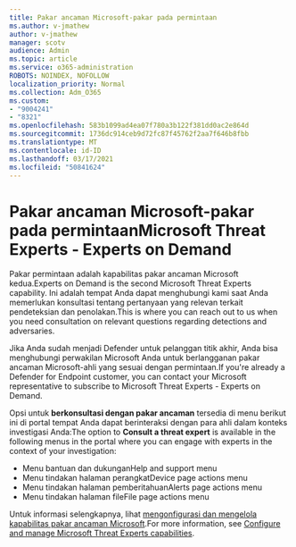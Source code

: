 ```yaml
---
title: Pakar ancaman Microsoft-pakar pada permintaan
ms.author: v-jmathew
author: v-jmathew
manager: scotv
audience: Admin
ms.topic: article
ms.service: o365-administration
ROBOTS: NOINDEX, NOFOLLOW
localization_priority: Normal
ms.collection: Adm_O365
ms.custom:
- "9004241"
- "8321"
ms.openlocfilehash: 583b1099ad4ea07f780a3b122f381dd0ac2e864d
ms.sourcegitcommit: 1736dc914ceb9d72fc87f45762f2aa7f646b8fbb
ms.translationtype: MT
ms.contentlocale: id-ID
ms.lasthandoff: 03/17/2021
ms.locfileid: "50841624"
---
```

# <a name="microsoft-threat-experts---experts-on-demand"></a><span data-ttu-id="ea2ce-102">Pakar ancaman Microsoft-pakar pada permintaan</span><span class="sxs-lookup"><span data-stu-id="ea2ce-102">Microsoft Threat Experts - Experts on Demand</span></span>

<span data-ttu-id="ea2ce-103">Pakar permintaan adalah kapabilitas pakar ancaman Microsoft kedua.</span><span class="sxs-lookup"><span data-stu-id="ea2ce-103">Experts on Demand is the second Microsoft Threat Experts capability.</span></span> <span data-ttu-id="ea2ce-104">Ini adalah tempat Anda dapat menghubungi kami saat Anda memerlukan konsultasi tentang pertanyaan yang relevan terkait pendeteksian dan penolakan.</span><span class="sxs-lookup"><span data-stu-id="ea2ce-104">This is where you can reach out to us when you need consultation on relevant questions regarding detections and adversaries.</span></span>

<span data-ttu-id="ea2ce-105">Jika Anda sudah menjadi Defender untuk pelanggan titik akhir, Anda bisa menghubungi perwakilan Microsoft Anda untuk berlangganan pakar ancaman Microsoft-ahli yang sesuai dengan permintaan.</span><span class="sxs-lookup"><span data-stu-id="ea2ce-105">If you're already a Defender for Endpoint customer, you can contact your Microsoft representative to subscribe to Microsoft Threat Experts - Experts on Demand.</span></span>

<span data-ttu-id="ea2ce-106">Opsi untuk **berkonsultasi dengan pakar ancaman** tersedia di menu berikut ini di portal tempat Anda dapat berinteraksi dengan para ahli dalam konteks investigasi Anda:</span><span class="sxs-lookup"><span data-stu-id="ea2ce-106">The option to **Consult a threat expert** is available in the following menus in the portal where you can engage with experts in the context of your investigation:</span></span>

- <span data-ttu-id="ea2ce-107">Menu bantuan dan dukungan</span><span class="sxs-lookup"><span data-stu-id="ea2ce-107">Help and support menu</span></span>
- <span data-ttu-id="ea2ce-108">Menu tindakan halaman perangkat</span><span class="sxs-lookup"><span data-stu-id="ea2ce-108">Device page actions menu</span></span>
- <span data-ttu-id="ea2ce-109">Menu tindakan halaman pemberitahuan</span><span class="sxs-lookup"><span data-stu-id="ea2ce-109">Alerts page actions menu</span></span>
- <span data-ttu-id="ea2ce-110">Menu tindakan halaman file</span><span class="sxs-lookup"><span data-stu-id="ea2ce-110">File page actions menu</span></span>

<span data-ttu-id="ea2ce-111">Untuk informasi selengkapnya, lihat [mengonfigurasi dan mengelola kapabilitas pakar ancaman Microsoft](https://docs.microsoft.com/windows/security/threat-protection/microsoft-defender-atp/configure-microsoft-threat-experts).</span><span class="sxs-lookup"><span data-stu-id="ea2ce-111">For more information, see [Configure and manage Microsoft Threat Experts capabilities](https://docs.microsoft.com/windows/security/threat-protection/microsoft-defender-atp/configure-microsoft-threat-experts).</span></span>
